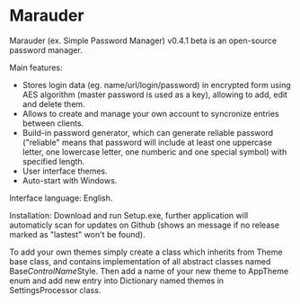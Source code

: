 # Marauder
Marauder (ex. Simple Password Manager) v0.4.1 beta is an open-source password manager.

Main features:
 - Stores login data (eg. name/url/login/password) in encrypted form using AES algorithm (master password is used as a key), allowing to add, edit and delete them.
 - Allows to create and manage your own account to syncronize entries between clients.
 - Build-in password generator, which can generate reliable password ("reliable" means that password will include at least one uppercase letter, one lowercase letter, one numberic and one special symbol) with specified length.
 - User interface themes.
 - Auto-start with Windows.
 
 Interface language: English.
 
 Installation: Download and run Setup.exe, further application will automaticly scan for updates on Github (shows an message if no release marked as "lastest" won't be found).
 
 To add your own themes simply create a class which inherits from Theme base class, and contains implementation of all abstract classes named Base*ControlName*Style.
 Then add a name of your new theme to AppTheme enum and add new entry into Dictionary named themes in SettingsProcessor class.

